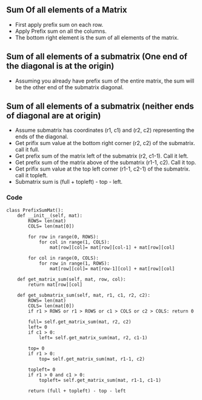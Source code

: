 ## Sum Of all elements of a Matrix
- First apply prefix sum on each row.
- Apply Prefix sum on all the columns.
- The bottom right element is the sum of all elements of the matrix.

## Sum of all elements of a submatrix (One end of the diagonal is at the origin)
- Assuming you already have prefix sum of the entire matrix, the sum will be the other end of the submatrix diagonal.

## Sum of all elements of a submatrix (neither ends of diagonal are at origin)
- Assume submatrix has coordinates (r1, c1) and (r2, c2) representing the ends of the diagonal.
- Get prifix sum value at the bottom right corner (r2, c2) of the submatrix. call it full.
- Get prefix sum of the matrix left of the submatrix (r2, c1-1). Call it left.
- Get prefix sum of the matrix above of the submatrix (r1-1, c2). Call it top.
- Get prifix sum value at the top left corner (r1-1, c2-1) of the submatrix. call it topleft.
- Submatrix sum is (full + topleft) - top - left.

### Code
```
class PrefixSumMat():
    def __init__(self, mat):
        ROWS= len(mat)
        COLS= len(mat[0])
        
        for row in range(0, ROWS):
            for col in range(1, COLS):
                mat[row][col]= mat[row][col-1] + mat[row][col]
        
        for col in range(0, COLS):
            for row in range(1, ROWS):
                mat[row][col]= mat[row-1][col] + mat[row][col]
                
    def get_matrix_sum(self, mat, row, col):
        return mat[row][col]
        
    def get_submatrix_sum(self, mat, r1, c1, r2, c2):
        ROWS= len(mat)
        COLS= len(mat[0])
        if r1 > ROWS or r1 > ROWS or c1 > COLS or c2 > COLS: return 0
        
        full= self.get_matrix_sum(mat, r2, c2)
        left= 0
        if c1 > 0:
            left= self.get_matrix_sum(mat, r2, c1-1)
        
        top= 0
        if r1 > 0:
            top= self.get_matrix_sum(mat, r1-1, c2)
        
        topleft= 0    
        if r1 > 0 and c1 > 0:
            topleft= self.get_matrix_sum(mat, r1-1, c1-1)
        
        return (full + topleft) - top - left
```


